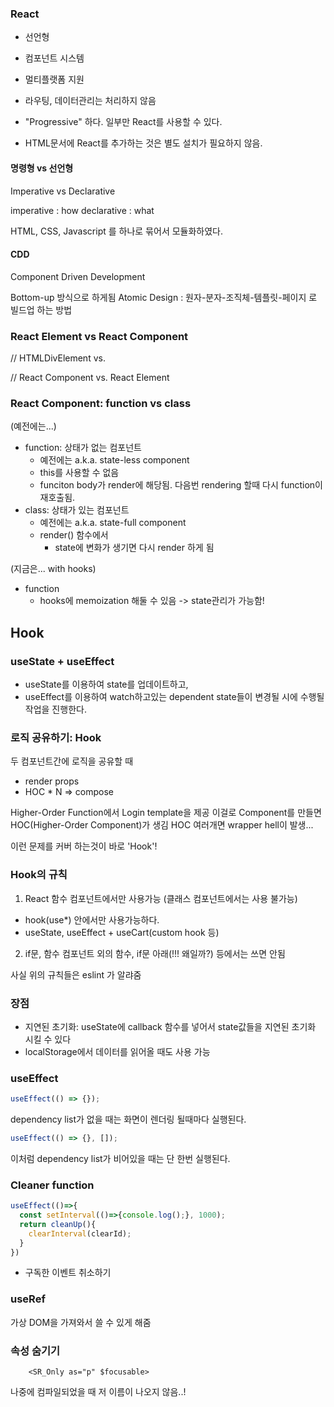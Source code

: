 ### React

- 선언형
- 컴포넌트 시스템
- 멀티플랫폼 지원

- 라우팅, 데이터관리는 처리하지 않음
- "Progressive" 하다. 일부만 React를 사용할 수 있다.
- HTML문서에 React를 추가하는 것은 별도 설치가 필요하지 않음.

#### 명령형 vs 선언형

Imperative vs Declarative

imperative : how
declarative : what

HTML, CSS, Javascript 를 하나로 묶어서 모듈화하였다.

#### CDD

Component Driven Development

Bottom-up 방식으로 하게됨
Atomic Design : 원자-분자-조직체-템플릿-페이지 로 빌드업 하는 방법

### React Element vs React Component

// HTMLDivElement vs. <div></div>
// React Component vs. React Element

### React Component: function vs class

(예전에는...)

- function: 상태가 없는 컴포넌트
  - 예전에는 a.k.a. state-less component
  - this를 사용할 수 없음
  - funciton body가 render에 해당됨. 다음번 rendering 할때 다시 function이 재호출됨.
- class: 상태가 있는 컴포넌트
  - 예전에는 a.k.a. state-full component
  - render() 함수에서
    - state에 변화가 생기면 다시 render 하게 됨

(지금은... with hooks)

- function
  - hooks에 memoization 해둘 수 있음 -> state관리가 가능함!

## Hook

### useState + useEffect

- useState를 이용하여 state를 업데이트하고,
- useEffect를 이용하여 watch하고있는 dependent state들이 변경될 시에 수행될 작업을 진행한다.

### 로직 공유하기: Hook

두 컴포넌트간에 로직을 공유할 때

- render props
- HOC \* N => compose

Higher-Order Function에서 Login template을 제공
이걸로 Component를 만들면 HOC(Higher-Order Component)가 생김
HOC 여러개면 wrapper hell이 발생...

이런 문제를 커버 하는것이 바로 'Hook'!

### Hook의 규칙

1. React 함수 컴포넌트에서만 사용가능 (클래스 컴포넌트에서는 사용 불가능)

- hook(use\*) 안에서만 사용가능하다.
- useState, useEffect + useCart(custom hook 등)

2. if문, 함수 컴포넌트 외의 함수, if문 아래(!!! 왜일까?) 등에서는 쓰면 안됨

사실 위의 규칙들은 eslint 가 알랴줌

### 장점

- 지연된 초기화: useState에 callback 함수를 넣어서 state값들을 지연된 초기화 시킬 수 있다
- localStorage에서 데이터를 읽어올 때도 사용 가능

### useEffect

```js
useEffect(() => {});
```

dependency list가 없을 때는 화면이 렌더링 될때마다 실행된다.

```js
useEffect(() => {}, []);
```

이처럼 dependency list가 비어있을 때는 단 한번 실행된다.

### Cleaner function

```js
useEffect(()=>{
  const setInterval(()=>{console.log();}, 1000);
  return cleanUp(){
    clearInterval(clearId);
  }
})
```

- 구독한 이벤트 취소하기

### useRef

가상 DOM을 가져와서 쓸 수 있게 해줌

### 속성 숨기기

        <SR_Only as="p" $focusable>

나중에 컴파일되었을 때 저 이름이 나오지 않음..!

